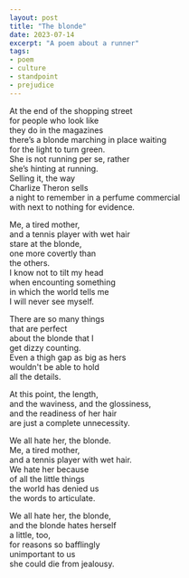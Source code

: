 ```yaml
---
layout: post
title: "The blonde"
date: 2023-07-14
excerpt: "A poem about a runner"
tags:
- poem
- culture
- standpoint
- prejudice
---
```

At the end of the shopping street  
for people who look like  
they do in the magazines  
there’s a blonde marching in place waiting  
for the light to turn green.  
She is not running per se, rather  
she’s hinting at running.  
Selling it, the way  
Charlize Theron sells  
a night to remember in a perfume commercial  
with next to nothing for evidence.  

Me, a tired mother,  
and a tennis player with wet hair  
stare at the blonde,  
one more covertly than  
the others.  
I know not to tilt my head  
when encounting something  
in which the world tells me  
I will never see myself.

There are so many things  
that are perfect  
about the blonde that I  
get dizzy counting.  
Even a thigh gap as big as hers  
wouldn't be able to hold  
all the details.

At this point, the length,  
and the waviness, and the glossiness,  
and the readiness of her hair  
are just a complete unnecessity.  

We all hate her, the blonde.  
Me, a tired mother,  
and a tennis player with wet hair.  
We hate her because  
of all the little things  
the world has denied us  
the words to articulate.  

We all hate her, the blonde,  
and the blonde hates herself  
a little, too,  
for reasons so bafflingly  
unimportant to us  
she could die from jealousy.